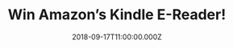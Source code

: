 ---
campaign-uuid: "c-7f34273f-7b74-4c71-9b11-cb2c7f1edea9"
type: "Competition"
category: "Gifts"
date: "2018-09-17T11:00:00.000Z"
end-date: "2018-10-17T23:59:00.000Z"
disable-form: false
is_promoted: false
has_entry_page: true
title: "Win Amazon’s Kindle E-Reader!"
competition-description: "<p>We have in our hands the book lovers new best friend.\
  \ Yes, you have heard it right. We are giving away the brand new Amazon’s Kindle\
  \ E-Reader to one of our lucky NME AAA members to win.</p>\r\n<p>If you want to\
  \ indulge yourself into your favourite read… click below for a chance to win!</p>"
hero-header: "Win Amazon’s Kindle E-Reader!"
terms-confirmation: "N/A"
banner-img: "https://assets.expresslyapp.com/asset-ce9453e7-1c81-4f63-8e7c-8e978b53b437.jpg"
logo-left-href: "aaa.nme.com"
logo-left-image: "https://assets.expresslyapp.com/asset-07eb481c-51d3-4de9-84d9-d7e583c71ff0.jpg"
logo-left-title: "NME AAA"
bg-image-hero: "https://assets.expresslyapp.com/asset-ffef4701-35fd-4792-9667-6f1c23145ab2.jpg"
bg-image-first: "https://assets.expresslyapp.com/asset-6a9dea59-ccc5-4744-b80f-49e23eb5c2b0.jpg"
bg-image-second: "https://assets.expresslyapp.com/asset-ec256ba6-a409-4e97-844f-925c505a3ebd.jpg"
section1-content: "<p>Look it up instantly without leaving your page, Share your library\
  \ with family, Translate passages instantly, Audible books… PLUS other features\
  \ you’ve come to expect from Kindle! This brand new E-Reader from Amazon has it\
  \ all! </p>\r\n<p>You will never be without a book anymore! Browse Amazon’s expansive\
  \ selection, choose a title and begin reading in seconds, you can download books\
  \ in under 60 seconds! PLUS you can discover great books with Goodreads on Kindle!</p>"
section2-content: "<p>Take the story with YOU! Think no more and don’t miss this amazing\
  \ opportunity! Enter the form below for a chance to win the brand new Amazon’s Kindle\
  \ E-reader and enjoy & discover a new world of reads anywhere!</p>"
entry-title: "Win Amazon’s Kindle E-Reader!"
entry-content: "Enter the draw to win Amazon’s Kindle E-Reader\r\nby completing the\
  \ form below before 23:59 on 17th of September 2018."
has-winner: false
prize-description: "Amazon’s Kindle E-Reader."
special-conditions: "Multiple entries are allowed up to one every day."
---